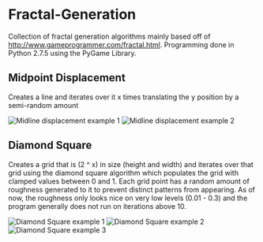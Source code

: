 # Fractal-Generation
Collection of fractal generation algorithms mainly based off of http://www.gameprogrammer.com/fractal.html. Programming done in Python 2.7.5 using the PyGame Library.

## Midpoint Displacement

Creates a line and iterates over it x times translating the y position by a semi-random amount

![Midline displacement example 1](http://i.imgur.com/PCgRKdw.png)
![Midline displacement example 2](http://i.imgur.com/AJa36Br.png)

## Diamond Square

Creates a grid that is (2 ^ x) in size (height and width) and iterates over that grid using the diamond square algorithm which populates the grid with clamped values between 0 and 1. Each grid point has a random amount of roughness generated to it to prevent distinct patterns from appearing. As of now, the roughness only looks nice on very low levels (0.01 - 0.3) and the program generally does not run on iterations above 10.

![Diamond Square example 1](http://i.imgur.com/K1BHBCw.png "Roughness of 0.01")
![Diamond Square example 2](http://i.imgur.com/NZAop1W.png "Roughness of 0.1")
![Diamond Square example 3](http://i.imgur.com/gbX4gXS.png "Roughness of 0.03")

